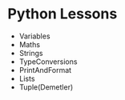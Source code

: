 # Python Lessons
-  Variables
-  Maths
-  Strings
-  TypeConversions
-  PrintAndFormat
-  Lists
- Tuple(Demetler)

